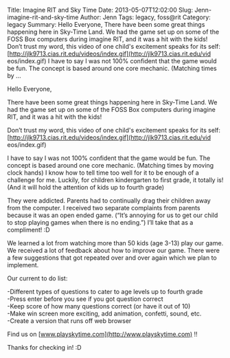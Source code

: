 Title: Imagine RIT and Sky Time
Date: 2013-05-07T12:02:00
Slug: Jenn-imagine-rit-and-sky-time
Author: Jenn
Tags: legacy, foss@rit
Category: legacy
Summary: Hello Everyone,  There have been some great things happening here in Sky-Time Land. We had the game set up on some of the FOSS Box computers during imagine RIT, and it was a hit with the kids!  Don’t trust my word, this video of one child's excitement speaks for its self: [http://jlk9713.cias.rit.edu/videos/index.gif](http://jlk9713.cias.rit.edu/vid eos/index.gif)  I have to say I was not 100% confident that the game would be fun. The concept is based around one core mechanic. (Matching times by ... 

Hello Everyone,

There have been some great things happening here in Sky-Time Land. We had the
game set up on some of the FOSS Box computers during imagine RIT, and it was a
hit with the kids!

Don’t trust my word, this video of one child's excitement speaks for its self:
[http://jlk9713.cias.rit.edu/videos/index.gif](http://jlk9713.cias.rit.edu/vid
eos/index.gif)

I have to say I was not 100% confident that the game would be fun. The concept
is based around one core mechanic. (Matching times by moving clock hands) I
know how to tell time too well for it to be enough of a challenge for me.
Luckily, for children kindergarten to first grade, it totally is! (And it will
hold the attention of kids up to fourth grade)

They were addicted. Parents had to continually drag their children away from
the computer. I received two separate complaints from parents because it was
an open ended game. (“It’s annoying for us to get our child to stop playing
games when there is no ending.”) I’ll take that as a compliment! :D

We learned a lot from watching more than 50 kids (age 3-13) play our game. We
received a lot of feedback about how to improve our game. There were a few
suggestions that got repeated over and over again which we plan to implement.

Our current to do list:

-Different types of questions to cater to age levels up to fourth grade  
-Press enter before you see if you got question correct  
-Keep score of how many questions correct (or have it out of 10)  
-Make win screen more exciting, add animation, confetti, sound, etc.  
-Create a version that runs off web browser

Find us on [www.playskytime.com](http://www.playskytime.com) !!

Thanks for checking in! :D

